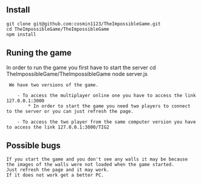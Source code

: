 Install
-------

    git clone git@github.com:cosmin1123/TheImpossibleGame.git
    cd TheImpossibleGame/TheImpossibleGame
    npm install

Runing the game
-------
   In order to run the game you first have to start the server
    cd TheImpossibleGame/TheImpossibleGame
    node server.js
   
	 We have two versions of the game.
		
	 	- To access the multiplayer online one you have to access the link 127.0.0.1:3000
			* In order to start the game you need two players to connect to the server or you can just refresh the page.

		- To access the two player from the same computer version you have to access the link 127.0.0.1:3000/TIG2

Possible bugs
-------
	If you start the game and you don't see any walls it may be because the images of the walls were not loaded when the game started.
	Just refresh the page and it may work.
	If it does not work get a better PC.
